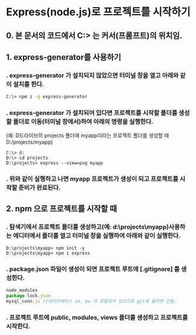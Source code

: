 # Express(node.js)로 프로젝트를 시작하기

## 0. 본 문서의 코드에서 C:\> 는 커서(프롬프트)의 위치임.

## 1. express-generator를 사용하기
### . express-generator 가 설치되지 않았으면 터미널 창을 열고 아래와 같이 설치를 한다.
~~~bash
C:\> npm i -g express-generator
~~~
### . express-generator 가 설치되어 있다면 프로젝트를 시작할 폴더를 생성할 폴더로 이동(터미널 창에서)하여 아래의 명령을 실행한다.
(예: D드라이브의 projects 폴더에 myapp이라는 프로젝트 폴더를 생성할 때  D:/projects/myapp)
~~~
C:\> d:
D:\> cd projects
D:\projects> express --view=pug myapp
~~~
### . 위와 같이 실행하고 나면 myapp 프로젝트가 생성이 되고 프로젝트를 시작할 준비가 완료된다.


## 2. npm 으로 프로젝트를 시작할 때
### . 탐색기에서 프로젝트 폴더를 생성하고(예: d:\projects\myapp)사용하는 에디터에서 폴더를 열고 터미널 창을 실행하여 아래와 같이 실행한다.
~~~
D:\projects\myapp> npm init -y
D:\projects\myapp> npm i express
~~~

### . package.json 파일이 생성이 되면 프로젝트 루트에 [**.gitignore**] 를 생성한다.
~~~js
node_modules
package-lock.json
mysql_conn.js //데이터베이스 id, pw 가 포함되어 있으므로 git에 올리면 안됨.
~~~

### . 프로젝트 루트에 public, modules, views 폴더를 생성하고 프로젝트를 시작한다.